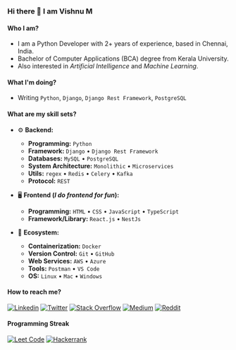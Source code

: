 ### Hi there 👋 I am Vishnu M
<!-- <img src="https://komarev.com/ghpvc/?username=vu3tpz" alt="vu3tpz" /> -->

#### Who I am?

- I am a Python Developer with 2+ years of experience, based in Chennai, India.
- Bachelor of Computer Applications (BCA) degree from Kerala University.
- Also interested in _Artificial Intelligence_ and _Machine Learning_.

#### What I'm doing?

- Writing `Python`, `Django`, `Django Rest Framework`, `PostgreSQL`

#### What are my skill sets?

- ⚙️ **Backend:**

    - **Programming:** `Python`
    - **Framework:** `Django` • `Django Rest Framework`
    - **Databases:** `MySQL` • `PostgreSQL`
    - **System Architecture:** `Monolithic` • `Microservices`
    - **Utils:** `regex` • `Redis` • `Celery` • `Kafka`
    - **Protocol:** `REST`
 
- 🖥 **Frontend (_I do frontend for fun_):**

    - **Programming:** `HTML` • `CSS` • `JavaScript` • `TypeScript`
    - **Framework/Library:** `React.js` • `NestJs`

- 🎡 **Ecosystem:**

    - **Containerization:** `Docker`
    - **Version Control:** `Git` • `GitHub`
    - **Web Services:** `AWS` • `Azure`
    - **Tools:** `Postman` • `VS Code`
    - **OS:** `Linux` • `Mac` • `Windows`

#### How to reach me?

[![Linkedin](https://img.shields.io/badge/Linkedin-0c67c2?style=for-the-badge&logo=linkedin&logoColor=white)](https://www.linkedin.com/in/vishnu029/)
[![Twitter](https://img.shields.io/badge/Twitter-000000?style=for-the-badge&logo=x&logoColor=white)](https://twitter.com/its_me_vmk)
[![Stack Overflow](https://img.shields.io/badge/Stack_Overflow-FE7A16?style=for-the-badge&logo=stack-overflow&logoColor=white)](https://stackoverflow.com/users/23533370/vishnu-m)
[![Medium](https://img.shields.io/badge/Medium-000000?style=for-the-badge&logo=medium&logoColor=white)](https://medium.com/@vu3tpz)
[![Reddit](https://img.shields.io/badge/Reddit-ff4400?style=for-the-badge&logo=reddit&logoColor=white)](https://www.reddit.com/user/vu3tpz/)


#### Programming Streak

[![Leet Code](https://img.shields.io/badge/leetcode-292929?style=for-the-badge&logo=leetcode&logoColor=white)](https://leetcode.com/vu3tpz/)
[![Hackerrank](https://img.shields.io/badge/hackerrank-1da84b?style=for-the-badge&logo=hackerrank&logoColor=white)](https://www.hackerrank.com/profile/vishnuvmk029)
